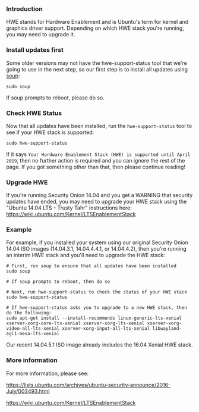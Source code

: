 ### Introduction
HWE stands for Hardware Enablement and is Ubuntu's term for kernel and graphics driver support.  Depending on which HWE stack you're running, you may need to upgrade it.

### Install updates first
Some older versions may not have the hwe-support-status tool that we're going to use in the next step, so our first step is to install all updates using [soup](Upgrade):
```
sudo soup
```
If soup prompts to reboot, please do so.

### Check HWE Status
Now that all updates have been installed, run the `hwe-support-status` tool to see if your HWE stack is supported:
```
sudo hwe-support-status
```

If it says `Your Hardware Enablement Stack (HWE) is supported until April 2019`, then no further action is required and you can ignore the rest of the page.  If you got something other than that, then please continue reading!

### Upgrade HWE
If you're running Security Onion 14.04 and you get a WARNING that security updates have ended, you may need to upgrade your HWE stack using the "Ubuntu 14.04 LTS - Trusty Tahr" instructions here:  
https://wiki.ubuntu.com/Kernel/LTSEnablementStack

### Example
For example, if you installed your system using our original Security Onion 14.04 ISO images (14.04.3.1, 14.04.4.4.1, or 14.04.4.2), then you're running an interim HWE stack and you'll need to upgrade the HWE stack:
```
# First, run soup to ensure that all updates have been installed
sudo soup

# If soup prompts to reboot, then do so

# Next, run hwe-support-status to check the status of your HWE stack
sudo hwe-support-status

# If hwe-support-status asks you to upgrade to a new HWE stack, then do the following:
sudo apt-get install --install-recommends linux-generic-lts-xenial xserver-xorg-core-lts-xenial xserver-xorg-lts-xenial xserver-xorg-video-all-lts-xenial xserver-xorg-input-all-lts-xenial libwayland-egl1-mesa-lts-xenial 
```

Our recent 14.04.5.1 ISO image already includes the 16.04 Xenial HWE stack.

### More information
For more information, please see:  

https://lists.ubuntu.com/archives/ubuntu-security-announce/2016-July/003493.html

https://wiki.ubuntu.com/Kernel/LTSEnablementStack